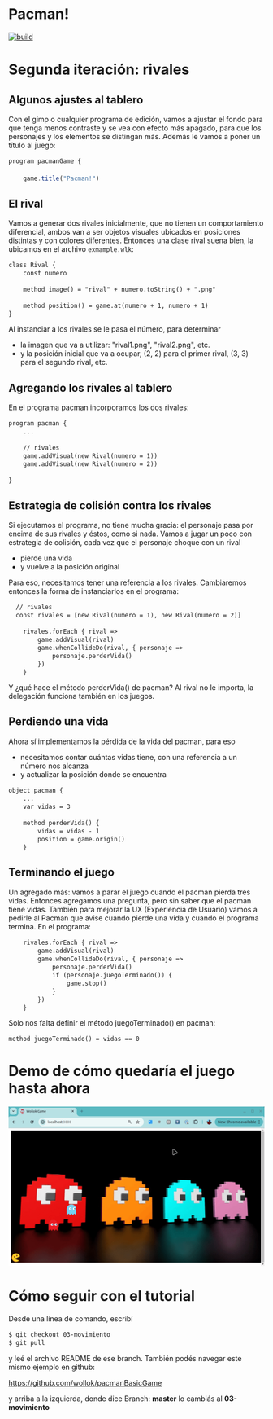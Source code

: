 # Pacman!

[![build](https://github.com/wollok/pacmanBasicGame/actions/workflows/ci.yml/badge.svg?branch=02-rivales)](https://github.com/wollok/pacmanBasicGame/actions/workflows/ci.yml)

# Segunda iteración: rivales

## Algunos ajustes al tablero

Con el gimp o cualquier programa de edición, vamos a ajustar el fondo para que tenga menos contraste y se vea con efecto más apagado, para que los personajes y los elementos se distingan más. Además le vamos a poner un título al juego:

```js
program pacmanGame {
	
	game.title("Pacman!")
```

## El rival

Vamos a generar dos rivales inicialmente, que no tienen un comportamiento diferencial, ambos van a ser objetos visuales ubicados en posiciones distintas y con colores diferentes. Entonces una clase rival suena bien, la ubicamos en el archivo `exmample.wlk`:

```wollok
class Rival {
	const numero
	
	method image() = "rival" + numero.toString() + ".png"

	method position() = game.at(numero + 1, numero + 1)
}
```

Al instanciar a los rivales se le pasa el número, para determinar

- la imagen que va a utilizar: "rival1.png", "rival2.png", etc.
- y la posición inicial que va a ocupar, (2, 2) para el primer rival, (3, 3) para el segundo rival, etc.


## Agregando los rivales al tablero

En el programa pacman incorporamos los dos rivales:

```wollok
program pacman {
    ...

	// rivales
	game.addVisual(new Rival(numero = 1))
	game.addVisual(new Rival(numero = 2))

}
```

## Estrategia de colisión contra los rivales

Si ejecutamos el programa, no tiene mucha gracia: el personaje pasa por encima de sus rivales y éstos, como si nada. Vamos a jugar un poco con estrategia de colisión, cada vez que el personaje choque con un rival

- pierde una vida
- y vuelve a la posición original

Para eso, necesitamos tener una referencia a los rivales. Cambiaremos entonces la forma de instanciarlos en el programa:

```wollok
  // rivales
  const rivales = [new Rival(numero = 1), new Rival(numero = 2)]
	
	rivales.forEach { rival => 
		game.addVisual(rival)
		game.whenCollideDo(rival, { personaje =>
			personaje.perderVida()
		})
	}
```

Y ¿qué hace el método perderVida() de pacman? Al rival no le importa, la delegación funciona también en los juegos.

## Perdiendo una vida

Ahora sí implementamos la pérdida de la vida del pacman, para eso

- necesitamos contar cuántas vidas tiene, con una referencia a un número nos alcanza
- y actualizar la posición donde se encuentra

```wollok
object pacman {
    ...
	var vidas = 3

	method perderVida() {
		vidas = vidas - 1
		position = game.origin()	
	}
```

## Terminando el juego

Un agregado más: vamos a parar el juego cuando el pacman pierda tres vidas. Entonces agregamos una pregunta, pero sin saber que el pacman tiene vidas. También para mejorar la UX (Experiencia de Usuario) vamos a pedirle al Pacman que avise cuando pierde una vida y cuando el programa termina. En el programa:

```wollok
	rivales.forEach { rival => 
		game.addVisual(rival)
		game.whenCollideDo(rival, { personaje =>
			personaje.perderVida()
			if (personaje.juegoTerminado()) {
				game.stop()
			}
		})
	}
```

Solo nos falta definir el método juegoTerminado() en pacman:

```wollok
method juegoTerminado() = vidas == 0
```

# Demo de cómo quedaría el juego hasta ahora

![video](videos/demo2.gif)

# Cómo seguir con el tutorial

Desde una línea de comando, escribí 

```bash
$ git checkout 03-movimiento
$ git pull
```

y leé el archivo README de ese branch. También podés navegar este mismo ejemplo en github:

https://github.com/wollok/pacmanBasicGame

y arriba a la izquierda, donde dice Branch: **master** lo cambiás al **03-movimiento**

